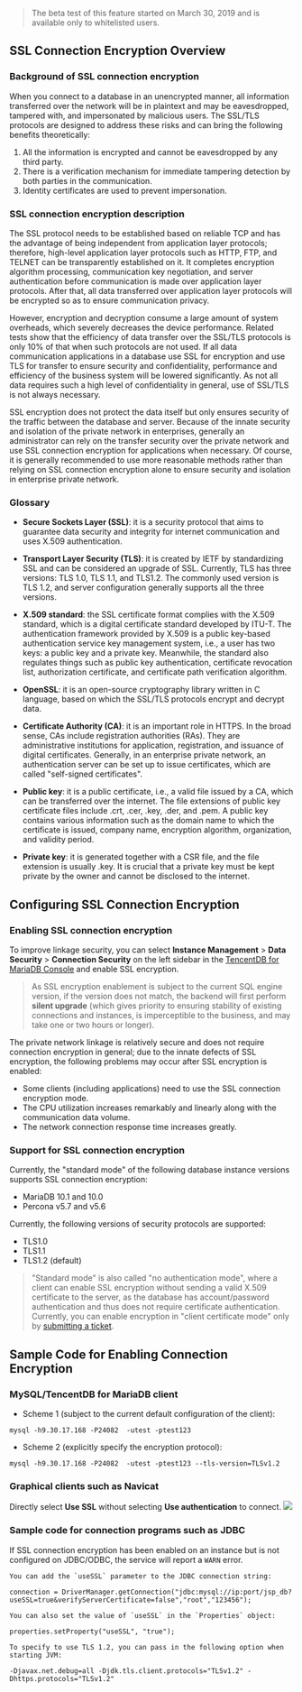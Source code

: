 >The beta test of this feature started on March 30, 2019 and is available only to whitelisted users.

## SSL Connection Encryption Overview

### Background of SSL connection encryption
When you connect to a database in an unencrypted manner, all information transferred over the network will be in plaintext and may be eavesdropped, tampered with, and impersonated by malicious users. The SSL/TLS protocols are designed to address these risks and can bring the following benefits theoretically:
1. All the information is encrypted and cannot be eavesdropped by any third party.
2. There is a verification mechanism for immediate tampering detection by both parties in the communication.
3. Identity certificates are used to prevent impersonation.

### SSL connection encryption description
The SSL protocol needs to be established based on reliable TCP and has the advantage of being independent from application layer protocols; therefore, high-level application layer protocols such as HTTP, FTP, and TELNET can be transparently established on it. It completes encryption algorithm processing, communication key negotiation, and server authentication before communication is made over application layer protocols. After that, all data transferred over application layer protocols will be encrypted so as to ensure communication privacy.

However, encryption and decryption consume a large amount of system overheads, which severely decreases the device performance. Related tests show that the efficiency of data transfer over the SSL/TLS protocols is only 10% of that when such protocols are not used. If all data communication applications in a database use SSL for encryption and use TLS for transfer to ensure security and confidentiality, performance and efficiency of the business system will be lowered significantly. As not all data requires such a high level of confidentiality in general, use of SSL/TLS is not always necessary.

SSL encryption does not protect the data itself but only ensures security of the traffic between the database and server. Because of the innate security and isolation of the private network in enterprises, generally an administrator can rely on the transfer security over the private network and use SSL connection encryption for applications when necessary. Of course, it is generally recommended to use more reasonable methods rather than relying on SSL connection encryption alone to ensure security and isolation in enterprise private network.

### Glossary
- **Secure Sockets Layer (SSL)**: it is a security protocol that aims to guarantee data security and integrity for internet communication and uses X.509 authentication.

- **Transport Layer Security (TLS)**: it is created by IETF by standardizing SSL and can be considered an upgrade of SSL. Currently, TLS has three versions: TLS 1.0, TLS 1.1, and TLS1.2. The commonly used version is TLS 1.2, and server configuration generally supports all the three versions.

- **X.509 standard**: the SSL certificate format complies with the X.509 standard, which is a digital certificate standard developed by ITU-T. The authentication framework provided by X.509 is a public key-based authentication service key management system, i.e., a user has two keys: a public key and a private key. Meanwhile, the standard also regulates things such as public key authentication, certificate revocation list, authorization certificate, and certificate path verification algorithm.

- **OpenSSL**: it is an open-source cryptography library written in C language, based on which the SSL/TLS protocols encrypt and decrypt data.

- **Certificate Authority (CA)**: it is an important role in HTTPS. In the broad sense, CAs include registration authorities (RAs). They are administrative institutions for application, registration, and issuance of digital certificates. Generally, in an enterprise private network, an authentication server can be set up to issue certificates, which are called "self-signed certificates".

- **Public key**: it is a public certificate, i.e., a valid file issued by a CA, which can be transferred over the internet. The file extensions of public key certificate files include .crt, .cer, .key, .der, and .pem. A public key contains various information such as the domain name to which the certificate is issued, company name, encryption algorithm, organization, and validity period.

- **Private key**: it is generated together with a CSR file, and the file extension is usually .key. It is crucial that a private key must be kept private by the owner and cannot be disclosed to the internet.

## Configuring SSL Connection Encryption

### Enabling SSL connection encryption
To improve linkage security, you can select **Instance Management** > **Data Security** > **Connection Security** on the left sidebar in the [TencentDB for MariaDB Console](https://console.cloud.tencent.com/tdsql) and enable SSL encryption.

>As SSL encryption enablement is subject to the current SQL engine version, if the version does not match, the backend will first perform **silent upgrade** (which gives priority to ensuring stability of existing connections and instances, is imperceptible to the business, and may take one or two hours or longer).

The private network linkage is relatively secure and does not require connection encryption in general; due to the innate defects of SSL encryption, the following problems may occur after SSL encryption is enabled:
- Some clients (including applications) need to use the SSL connection encryption mode.
- The CPU utilization increases remarkably and linearly along with the communication data volume.
- The network connection response time increases greatly.

### Support for SSL connection encryption
Currently, the "standard mode" of the following database instance versions supports SSL connection encryption:
- MariaDB 10.1 and 10.0
- Percona v5.7 and v5.6

Currently, the following versions of security protocols are supported:
- TLS1.0 
- TLS1.1
- TLS1.2 (default)

>"Standard mode" is also called "no authentication mode", where a client can enable SSL encryption without sending a valid X.509 certificate to the server, as the database has account/password authentication and thus does not require certificate authentication.
>Currently, you can enable encryption in "client certificate mode" only by [submitting a ticket](https://console.cloud.tencent.com/workorder/category).


## Sample Code for Enabling Connection Encryption

### MySQL/TencentDB for MariaDB client

- Scheme 1 (subject to the current default configuration of the client):
```
mysql -h9.30.17.168 -P24082  -utest -ptest123 
```
- Scheme 2 (explicitly specify the encryption protocol):
```
mysql -h9.30.17.168 -P24082  -utest -ptest123 --tls-version=TLSv1.2
```

### Graphical clients such as Navicat
Directly select **Use SSL** without selecting **Use authentication** to connect.
![](https://main.qcloudimg.com/raw/9b8ed85ccd740544aec36c63a487e2bf.png)

### Sample code for connection programs such as JDBC
If SSL connection encryption has been enabled on an instance but is not configured on JDBC/ODBC, the service will report a `WARN` error.

```
You can add the `useSSL` parameter to the JDBC connection string:

connection = DriverManager.getConnection("jdbc:mysql://ip:port/jsp_db?useSSL=true&verifyServerCertificate=false","root","123456");

You can also set the value of `useSSL` in the `Properties` object:

properties.setProperty("useSSL", "true");

To specify to use TLS 1.2, you can pass in the following option when starting JVM:

-Djavax.net.debug=all -Djdk.tls.client.protocols="TLSv1.2" -Dhttps.protocols="TLSv1.2"

```

